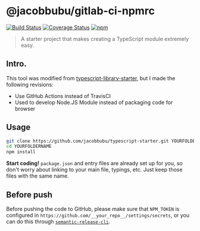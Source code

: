 # @jacobbubu/gitlab-ci-npmrc

[![Build Status](https://github.com/jacobbubu/gitlab-ci-npmrc/workflows/Build%20and%20Release/badge.svg)](https://github.com/jacobbubu/gitlab-ci-npmrc/actions?query=workflow%3A%22Build+and+Release%22)
[![Coverage Status](https://coveralls.io/repos/github/jacobbubu/gitlab-ci-npmrc/badge.svg)](https://coveralls.io/github/jacobbubu/gitlab-ci-npmrc)
[![npm](https://img.shields.io/npm/v/@jacobbubu/gitlab-ci-npmrc.svg)](https://www.npmjs.com/package/@jacobbubu/gitlab-ci-npmrc/)

> A starter project that makes creating a TypeScript module extremely easy.

## Intro.

This tool was modified from [typescript-library-starter](https://github.com/alexjoverm/typescript-library-starter), but I made the following revisions:

  - Use GitHub Actions instead of TravisCI
  - Used to develop Node.JS Module instead of packaging code for browser

## Usage

```bash
git clone https://github.com/jacobbubu/typescript-starter.git YOURFOLDERNAME
cd YOURFOLDERNAME
npm install
```

**Start coding!** `package.json` and entry files are already set up for you, so don't worry about linking to your main file, typings, etc. Just keep those files with the same name.

## Before push

Before pushing the code to GitHub, please make sure that `NPM_TOKEN` is configured in `https://github.com/__your_repo__/settings/secrets`, or you can do this through [`semantic-release-cli`](https://github.com/semantic-release/cli).
